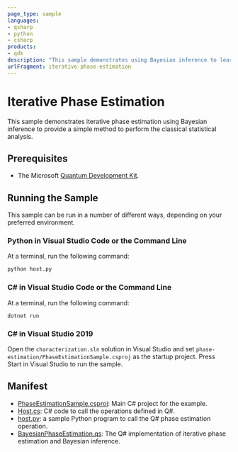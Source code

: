 ```yaml
---
page_type: sample
languages:
- qsharp
- python
- csharp
products:
- qdk
description: "This sample demonstrates using Bayesian inference to learn phases of quantum operations."
urlFragment: iterative-phase-estimation
---
```


# Iterative Phase Estimation

This sample demonstrates iterative phase estimation using Bayesian inference to provide a simple method to perform the classical statistical analysis.

## Prerequisites ##

- The Microsoft [Quantum Development Kit](https://docs.microsoft.com/quantum/install-guide/).

## Running the Sample ##

This sample can be run in a number of different ways, depending on your preferred environment.


### Python in Visual Studio Code or the Command Line ###

At a terminal, run the following command:

```bash
python host.py
```

### C# in Visual Studio Code or the Command Line ###

At a terminal, run the following command:

```dotnetcli
dotnet run
```

### C# in Visual Studio 2019 ###

Open the `characterization.sln` solution in Visual Studio and set `phase-estimation/PhaseEstimationSample.csproj` as the startup project.
Press Start in Visual Studio to run the sample.


## Manifest ##

- [PhaseEstimationSample.csproj](https://github.com/microsoft/Quantum/tree/master/samples/characterization/phase-estimation/PhaseEstimationSample.csproj): Main C# project for the example.
- [Host.cs](https://github.com/microsoft/Quantum/tree/master/samples/characterization/phase-estimation/Host.cs): C# code to call the operations defined in Q#.
- [host.py](https://github.com/microsoft/Quantum/tree/master/samples/characterization/phase-estimation/host.py): a sample Python program to call the Q# phase estimation operation.
- [BayesianPhaseEstimation.qs](https://github.com/microsoft/Quantum/tree/master/samples/characterization/phase-estimation/BayesianPhaseEstimation.qs): The Q# implementation of iterative phase estimation and Bayesian inference.
